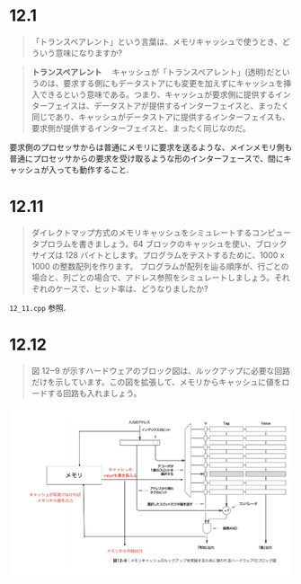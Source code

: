 # 12.1
>「トランスペアレント」という言葉は、メモリキャッシュで使うとき、どういう意味になりますか?

>**トランスペアレント**
　キャッシュが「トランスペアレント」(透明)だというのは、要求する側にもデータストアにも変更を加えずにキャッシュを挿入できるという意味である。つまり、キャッシュが要求側に提供するインターフェイスは、データストアが提供するインターフェイスと、まったく同じであり、キャッシュがデータストアに提供するインターフェイスも、要求側が提供するインターフェイスと、まったく同じなのだ。

要求側のプロセッサからは普通にメモリに要求を送るような、メインメモリ側も普通にプロセッサからの要求を受け取るような形のインターフェースで、間にキャッシュが入っても動作すること.

# 12.11
>ダイレクトマップ方式のメモリキャッシュをシミュレートするコンピュータプロラムを書きましょう。64 ブロックのキャッシュを使い、ブロックサイズは 128 バイトとします。プログラムをテストするために、1000 x 1000 の整数配列を作ります。 プログラムが配列を辿る順序が、行ごとの場合と、列ごとの場合で、アドレス参照をシミュレートしましょう。それぞれのケースで、ヒット率は、どうなりましたか?

`12_11.cpp` 参照.

# 12.12
>図 12‒9 が示すハードウェアのブロック図は、ルックアップに必要な回路だけを示しています。この図を拡張して、メモリからキャッシュに値をロードする回路も入れましょう。

![12_12](12_12.png)
